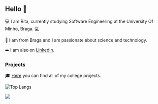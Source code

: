 ## Hello 👋

💻 I am Rita, currently studying Software Engineering at the University Of Minho, Braga. 💻

📍 I am from Braga and I am passionate about science and technology.

➡️ I am also on [Linkedin](https://www.linkedin.com/in/anaritapeixoto/).

### Projects

🎓 [Here](https://github.com/rita-peixoto/uminho-lei/) you can find all of my college projects.

![Top Langs](https://github-readme-stats.vercel.app/api/top-langs/?username=rita-peixoto&theme=dracula&hide=Roff)

![](https://visitor-badge.laobi.icu/badge?page_id=rita-peixoto.rita-peixoto)


<!--
**rita-peixoto/rita-peixoto** is a ✨ _special_ ✨ repository because its `README.md` (this file) appears on your GitHub profile.

Here are some ideas to get you started:

- 🔭 I’m currently working on ...
- 🌱 I’m currently learning ...
- 👯 I’m looking to collaborate on ...
- 🤔 I’m looking for help with ...
- 💬 Ask me about ...
- 📫 How to reach me: ...
- 😄 Pronouns: ...
- ⚡ Fun fact: ...
-->
